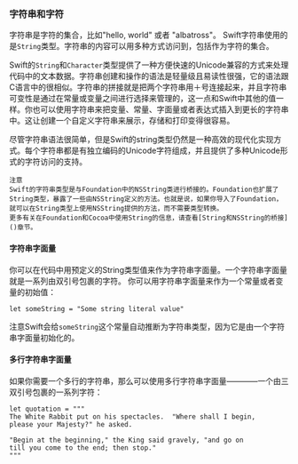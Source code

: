### 字符串和字符

字符串是字符的集合，比如"hello, world" 或者 "albatross"。 Swift字符串使用的是`String`类型。字符串的内容可以用多种方式访问到，包括作为字符的集合。

Swift的`String`和`Character`类型提供了一种方便快速的Unicode兼容的方式来处理代码中的文本数据。字符串创建和操作的语法是轻量级且易读性很强，它的语法跟C语言中的很相似。字符串的拼接就是把两个字符串用＋号连接起来，并且字符串可变性是通过在常量或变量之间进行选择来管理的，这一点和Swift中其他的值一样。你也可以使用字符串来把变量、常量、字面量或者表达式插入到更长的字符串中。这让创建一个自定义字符串来展示，存储和打印变得很容易。

尽管字符串语法很简单，但是Swift的string类型仍然是一种高效的现代化实现方式。每个字符串都是有独立编码的Unicode字符组成，并且提供了多种Unicode形式的字符访问的支持。

```
注意
Swift的字符串类型是与Foundation中的NSString类进行桥接的。Foundation也扩展了String类型，暴露了一些由NSString定义的方法。也就是说，如果你导入了Foundation，就可以在String类型上使用NSString提供的方法，而不需要类型转换。
更多有关在Foundation和Cocoa中使用String的信息，请查看[String和NSString的桥接]()章节。
```

#### 字符串字面量

你可以在代码中用预定义的String类型值来作为字符串字面量。一个字符串字面量就是一系列由双引号包裹的字符。
你可以用字符串字面量来作为一个常量或者变量的初始值：
```
let someString = "Some string literal value"
```

注意Swift会给`someString`这个常量自动推断为字符串类型，因为它是由一个字符串字面量初始化的。

#### 多行字符串字面量

如果你需要一个多行的字符串，那么可以使用多行字符串字面量————一个由三双引号包裹的一系列字符：
```
let quotation = """
The White Rabbit put on his spectacles.  "Where shall I begin,
please your Majesty?" he asked.

"Begin at the beginning," the King said gravely, "and go on
till you come to the end; then stop."
"""
```

